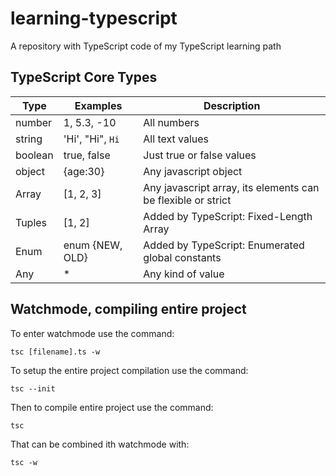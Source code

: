 # learning-typescript
A repository with TypeScript code of my TypeScript learning path

## TypeScript Core Types
| Type    | Examples         | Description                                                  |
| ------- | ---------------- | ------------------------------------------------------------ |
| number  | 1, 5.3, -10      | All numbers                                                  |
| string  | 'Hi', "Hi", `Hi` | All text values                                              |
| boolean | true, false      | Just true or false values                                    |
| object  | {age:30}         | Any javascript object                                        |
| Array   | [1, 2, 3]        | Any javascript array, its elements can be flexible or strict |
| Tuples  | [1, 2]           | Added by TypeScript: Fixed-Length Array                      |
| Enum    | enum {NEW, OLD}  | Added by TypeScript: Enumerated global constants             |
| Any     | *                | Any kind of value                                            |
 
## Watchmode, compiling entire project
To enter watchmode use the command:
```
tsc [filename].ts -w
```

To setup the entire project compilation use the command:
```
tsc --init
```

Then to compile entire project use the command:
```
tsc
```

That can be combined ith watchmode with:
```
tsc -w
```
